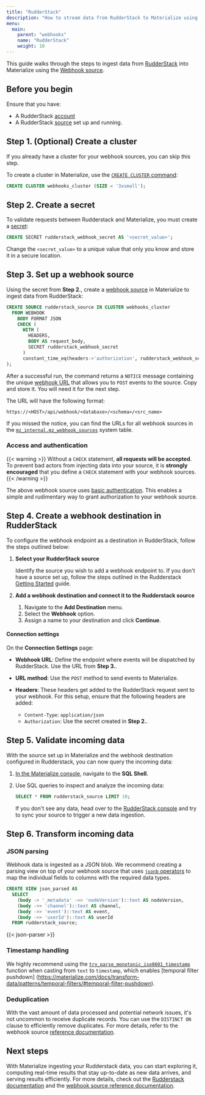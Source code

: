 ```yaml
---
title: "RudderStack"
description: "How to stream data from RudderStack to Materialize using webhooks"
menu:
  main:
    parent: "webhooks"
    name: "RudderStack"
    weight: 10
---
```


This guide walks through the steps to ingest data from [RudderStack](https://rudderstack.com/)
into Materialize using the [Webhook source](/sql/create-source/wehbook/).

## Before you begin

Ensure that you have:

- A RudderStack [account](https://app.rudderstack.com/signup)
- A RudderStack [source](https://www.rudderstack.com/docs/sources/overview/) set up and running.

## Step 1. (Optional) Create a cluster

If you already have a cluster for your webhook sources, you can skip this step.

To create a cluster in Materialize, use the [`CREATE CLUSTER` command](/sql/create-cluster):

```sql
CREATE CLUSTER webhooks_cluster (SIZE = '3xsmall');
```

## Step 2. Create a secret

To validate requests between Rudderstack and Materialize, you must create a [secret](/sql/create-secret/):

```sql
CREATE SECRET rudderstack_webhook_secret AS '<secret_value>';
```

Change the `<secret_value>` to a unique value that only you know and store it in a secure location.

## Step 3. Set up a webhook source

Using the secret from **Step 2.**, create a [webhook source](/sql/create-source/webhook/) in Materialize to ingest data from RudderStack:

```sql
CREATE SOURCE rudderstack_source IN CLUSTER webhooks_cluster
  FROM WEBHOOK
    BODY FORMAT JSON
    CHECK (
      WITH (
        HEADERS,
        BODY AS request_body,
        SECRET rudderstack_webhook_secret
      )
      constant_time_eq(headers->'authorization', rudderstack_webhook_secret)
);
```

After a successful run, the command returns a `NOTICE` message containing the
unique [webhook URL](https://materialize.com/docs/sql/create-source/webhook/#webhook-url)
that allows you to `POST` events to the source. Copy and store it. You will need
it for the next step.

The URL will have the following format:

```
https://<HOST>/api/webhook/<database>/<schema>/<src_name>
```

If you missed the notice, you can find the URLs for all webhook sources in the
[`mz_internal.mz_webhook_sources`](https://materialize.com/docs/sql/system-catalog/mz_internal/#mz_webhook_sources)
system table.

### Access and authentication

{{< warning >}}
Without a `CHECK` statement, **all requests will be accepted**. To prevent bad
actors from injecting data into your source, it is **strongly encouraged** that
you define a `CHECK` statement with your webhook sources.
{{< /warning >}}

The above webhook source uses [basic authentication](https://developer.mozilla.org/en-US/docs/Web/HTTP/Authentication#basic_authentication_scheme).
This enables a simple and rudimentary way to grant authorization to your webhook source.

## Step 4. Create a webhook destination in RudderStack

To configure the webhook endpoint as a destination in RudderStack, follow the
steps outlined below:

1.  **Select your RudderStack source**

    Identify the source you wish to add a webhook endpoint to. If you don't have
    a source set up, follow the steps outlined in the Rudderstack
    [Getting Started](https://www.rudderstack.com/docs/dashboard-guides/sources/) guide.

1.  **Add a webhook destination and connect it to the Rudderstack source**
    1. Navigate to the **Add Destination** menu.
    1. Select the **Webhook** option.
    1. Assign a name to your destination and click **Continue**.

#### Connection settings

On the **Connection Settings** page:

- **Webhook URL**: Define the endpoint where events will be dispatched by RudderStack. Use the URL from **Step 3.**.

- **URL method**: Use the `POST` method to send events to Materialize.

- **Headers**: These headers get added to the RudderStack request sent to your webhook. For this setup, ensure that the following headers are added:

    - `Content-Type`: `application/json`
    - `Authorization`: Use the secret created in **Step 2.**.

## Step 5. Validate incoming data

With the source set up in Materialize and the webhook destination configured in
Rudderstack, you can now query the incoming data:

1. [In the Materialize console](https://console.materialize.com/), navigate to
   the **SQL Shell**.

1. Use SQL queries to inspect and analyze the incoming data:

    ```sql
    SELECT * FROM rudderstack_source LIMIT 10;
    ```

    If you don't see any data, head over to the [RudderStack console](https://app.rudderstack.com/)
    and try to sync your source to trigger a new data ingestion.

## Step 6. Transform incoming data

### JSON parsing

Webhook data is ingested as a JSON blob. We recommend creating a parsing view on
top of your webhook source that uses [`jsonb` operators](https://materialize.com/docs/sql/types/jsonb/#operators)
to map the individual fields to columns with the required data types.

```sql
CREATE VIEW json_parsed AS
  SELECT
    (body -> '_metadata' ->> 'nodeVersion')::text AS nodeVersion,
    (body ->> 'channel')::text AS channel,
    (body ->> 'event')::text AS event,
    (body ->> 'userId')::text AS userId
  FROM rudderstack_source;
```

{{< json-parser >}}

### Timestamp handling

We highly recommend using the [`try_parse_monotonic_iso8601_timestamp`](/transform-data/patterns/temporal-filters/#temporal-filter-pushdown)
function when casting from `text` to `timestamp`, which enables [temporal filter
pushdown]
(https://materialize.com/docs/transform-data/patterns/temporal-filters/#temporal-filter-pushdown).

### Deduplication

With the vast amount of data processed and potential network issues, it's not
uncommon to receive duplicate records. You can use the `DISTINCT ON` clause to
efficiently remove duplicates. For more details, refer to the webhook source
[reference documentation](/sql/create-source/webhook/#handling-duplicated-and-partial-events).

## Next steps

With Materialize ingesting your Rudderstack data, you can start exploring it,
computing real-time results that stay up-to-date as new data arrives, and
serving results efficiently. For more details, check out the
[Rudderstack documentation](https://rudderstack.com/docs/) and the
[webhook source reference documentation](/sql/create-source/wehbook/).
